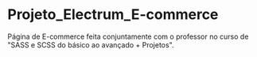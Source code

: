 # Projeto_Electrum_E-commerce
Página de E-commerce feita conjuntamente com o professor no curso de "SASS e SCSS do básico ao avançado + Projetos".
